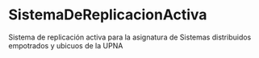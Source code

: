# SistemaDeReplicacionActiva
Sistema de replicación activa para la asignatura de Sistemas distribuidos empotrados y ubicuos de la UPNA
